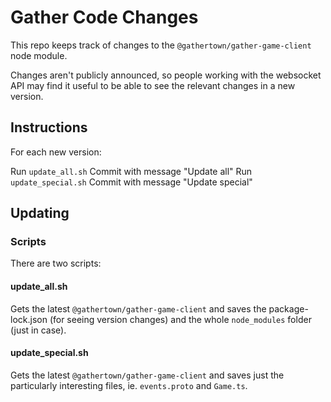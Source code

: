 # Gather Code Changes

This repo keeps track of changes to the `@gathertown/gather-game-client` node module.

Changes aren't publicly announced, so people working with the websocket API
may find it useful to be able to see the relevant changes in a new version.

## Instructions

For each new version:

Run `update_all.sh`
Commit with message "Update all"
Run `update_special.sh`
Commit with message "Update special"

## Updating

### Scripts

There are two scripts:

#### update_all.sh

Gets the latest `@gathertown/gather-game-client` and saves the package-lock.json
(for seeing version changes) and the whole `node_modules` folder (just in case).

#### update_special.sh

Gets the latest `@gathertown/gather-game-client` and saves just the particularly
interesting files, ie. `events.proto` and `Game.ts`.
